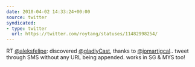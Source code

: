 ```yaml
---
date: 2010-04-02 14:33:24+00:00
source: twitter
syndicated:
- type: twitter
  url: https://twitter.com/roytang/statuses/11482998254/
---
```


RT [@aleksfelipe](https://twitter.com/aleksfelipe/): discovered [@gladlyCast](https://twitter.com/gladlyCast/), thanks to [@jomartigcal](https://twitter.com/jomartigcal/).. tweet through SMS without any URL being appended. works in SG & MYS too!